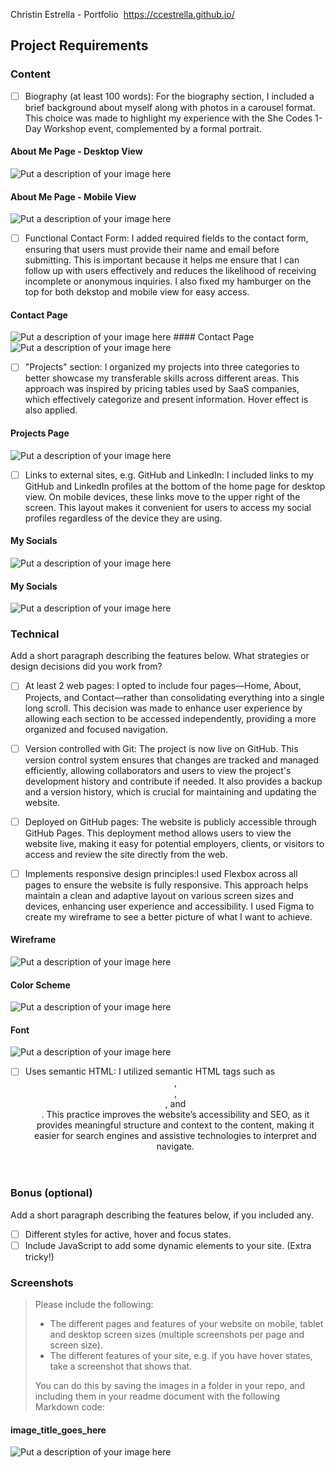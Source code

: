 Christin Estrella - Portfolio 
​
https://ccestrella.github.io/
​
## Project Requirements

### Content
- [ ] Biography (at least 100 words): For the biography section, I included a brief background about myself along with photos in a carousel format. This choice was made to highlight my experience with the She Codes 1-Day Workshop event, complemented by a formal portrait.
 #### About Me Page - Desktop View
![Put a description of your image here](Repo_img/13.jpeg)
 #### About Me Page - Mobile View
![Put a description of your image here](Repo_img/14.jpeg)

- [ ] Functional Contact Form: I added required fields to the contact form, ensuring that users must provide their name and email before submitting. This is important because it helps me ensure that I can follow up with users effectively and reduces the likelihood of receiving incomplete or anonymous inquiries. I also fixed my hamburger on  the top for both dekstop and mobile view for easy access.
 #### Contact Page
![Put a description of your image here](Repo_img/19.jpeg)
       #### Contact Page
![Put a description of your image here](Repo_img/16.jpeg)


- [ ] "Projects" section:  I organized my projects into three categories to better showcase my transferable skills across different areas. This approach was inspired by pricing tables used by SaaS companies, which effectively categorize and present information. Hover effect is also applied.
#### Projects Page
![Put a description of your image here](Repo_img/17.jpeg)

- [ ] Links to external sites, e.g. GitHub and LinkedIn: I included links to my GitHub and LinkedIn profiles at the bottom of the home page for desktop view. On mobile devices, these links move to the upper right of the screen. This layout makes it convenient for users to access my social profiles regardless of the device they are using.
#### My Socials
![Put a description of your image here](Repo_img/4.jpeg)
​
#### My Socials
![Put a description of your image here](Repo_img/2.jpeg)

### Technical
 Add a short paragraph describing the features below. What strategies or design decisions did you work from? 
- [ ] At least 2 web pages: I opted to include four pages—Home, About, Projects, and Contact—rather than consolidating everything into a single long scroll. This decision was made to enhance user experience by allowing each section to be accessed independently, providing a more organized and focused navigation.
      
- [ ] Version controlled with Git: The project is now live on GitHub. This version control system ensures that changes are tracked and managed efficiently, allowing collaborators and users to view the project's development history and contribute if needed. It also provides a backup and a version history, which is crucial for maintaining and updating the website.
      
- [ ] Deployed on GitHub pages:  The website is publicly accessible through GitHub Pages. This deployment method allows users to view the website live, making it easy for potential employers, clients, or visitors to access and review the site directly from the web.
      
- [ ] Implements responsive design principles:I used Flexbox across all pages to ensure the website is fully responsive. This approach helps maintain a clean and adaptive layout on various screen sizes and devices, enhancing user experience and accessibility. I used Figma to create my wireframe to see a better picture of what I want to achieve.

#### Wireframe
![Put a description of your image here](Repo_img/5.jpeg)
#### Color Scheme
![Put a description of your image here](Repo_img/12.jpeg)
#### Font
![Put a description of your image here](Repo_img/9.jpeg)
      
- [ ] Uses semantic HTML:  I utilized semantic HTML tags such as <header>, <section>, <article>, and <footer>. This practice improves the website’s accessibility and SEO, as it provides meaningful structure and context to the content, making it easier for search engines and assistive technologies to interpret and navigate.

### Bonus (optional)
 Add a short paragraph describing the features below, if you included any. 
- [ ] Different styles for active, hover and focus states.
- [ ] Include JavaScript to add some dynamic elements to your site. (Extra tricky!)
​
### Screenshots
> Please include the following:
> - The different pages and features of your website on mobile, tablet and desktop screen sizes (multiple screenshots per page and screen size).
> - The different features of your site, e.g. if you have hover states, take a screenshot that shows that.  
> 
> You can do this by saving the images in a folder in your repo, and including them in your readme document with the following Markdown code: 

####  image_title_goes_here 
![Put a description of your image here](./relative_path_to_file)

